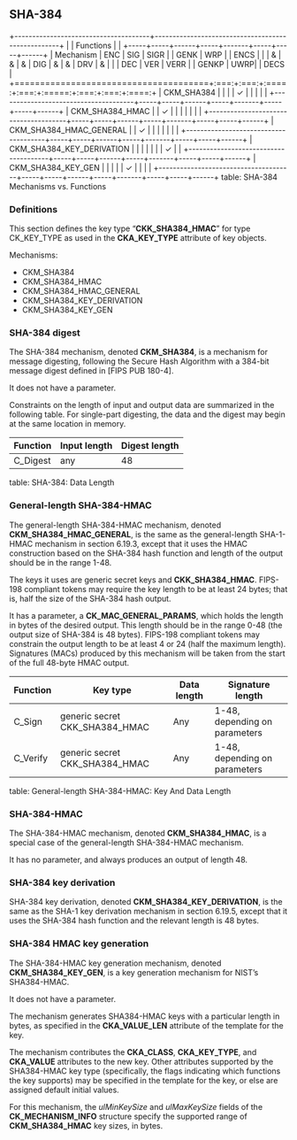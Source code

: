 ## SHA-384

+--------------------------------------+---------------------------------------------------+
|                                      | Functions                                         |
|                                      +-----+-----+------+-----+-------+-----+-----+------+
| Mechanism                            | ENC | SIG | SIGR |     | GENK  | WRP |     | ENCS |
|                                      |  &  |  &  |  &   | DIG |   &   |  &  | DRV |  &   |
|                                      | DEC | VER | VERR |     | GENKP | UWRP|     | DECS |
+======================================+:===:+:===:+:====:+:===:+:=====:+:===:+:===:+:====:+
| CKM_SHA384                           |     |     |      |  ✓  |       |     |     |      |
+--------------------------------------+-----+-----+------+-----+-------+-----+-----+------+
| CKM_SHA384_HMAC                      |     |  ✓  |      |     |       |     |     |      |
+--------------------------------------+-----+-----+------+-----+-------+-----+-----+------+
| CKM_SHA384_HMAC_GENERAL              |     |  ✓  |      |     |       |     |     |      |
+--------------------------------------+-----+-----+------+-----+-------+-----+-----+------+
| CKM_SHA384_KEY_DERIVATION            |     |     |      |     |       |     |  ✓  |      |
+--------------------------------------+-----+-----+------+-----+-------+-----+-----+------+
| CKM_SHA384_KEY_GEN                   |     |     |      |     |   ✓   |     |     |      |
+--------------------------------------+-----+-----+------+-----+-------+-----+-----+------+
table: SHA-384 Mechanisms vs. Functions

### Definitions

This section defines the key type “**CKK_SHA384_HMAC**” for type CK_KEY_TYPE as
used in the **CKA_KEY_TYPE** attribute of key objects.

Mechanisms:

- CKM_SHA384
- CKM_SHA384_HMAC
- CKM_SHA384_HMAC_GENERAL
- CKM_SHA384_KEY_DERIVATION
- CKM_SHA384_KEY_GEN

### SHA-384 digest

The SHA-384 mechanism, denoted **CKM_SHA384**, is a mechanism for message
digesting, following the Secure Hash Algorithm with a 384-bit message digest
defined in [FIPS PUB 180-4].

It does not have a parameter.

Constraints on the length of input and output data are summarized in the
following table. For single-part digesting, the data and the digest may begin at
the same location in memory.

| Function | Input length | Digest length |
|----------|--------------|---------------|
| C_Digest | any          | 48            |
table: SHA-384: Data Length

### General-length SHA-384-HMAC

The general-length SHA-384-HMAC mechanism, denoted **CKM_SHA384_HMAC_GENERAL**,
is the same as the general-length SHA-1-HMAC mechanism in section 6.19.3, except
that it uses the HMAC construction based on the SHA-384 hash function and length
of the output should be in the range 1-48.

The keys it uses are generic secret keys and **CKK_SHA384_HMAC**. FIPS-198
compliant tokens may require the key length to be at least 24 bytes; that is,
half the size of the SHA-384 hash output.

It has a parameter, a **CK_MAC_GENERAL_PARAMS**, which holds the length in bytes
of the desired output. This length should be in the range 0-48 (the output size
of SHA-384 is 48 bytes). FIPS-198 compliant tokens may constrain the output
length to be at least 4 or 24 (half the maximum length). Signatures (MACs)
produced by this mechanism will be taken from the start of the full 48-byte HMAC
output.

| Function | Key type       | Data length | Signature length              |
|----------|----------------|-------------|-------------------------------|
| C_Sign   | generic secret CKK_SHA384_HMAC | Any | 1-48, depending on parameters |
| C_Verify | generic secret CKK_SHA384_HMAC | Any | 1-48, depending on parameters |
table: General-length SHA-384-HMAC: Key And Data Length

### SHA-384-HMAC

The SHA-384-HMAC mechanism, denoted **CKM_SHA384_HMAC**, is a special case of
the general-length SHA-384-HMAC mechanism.

It has no parameter, and always produces an output of length 48.

### SHA-384 key derivation

SHA-384 key derivation, denoted **CKM_SHA384_KEY_DERIVATION**, is the same as
the SHA-1 key derivation mechanism in section 6.19.5, except that it uses the
SHA-384 hash function and the relevant length is 48 bytes. 

### SHA-384 HMAC key generation

The SHA-384-HMAC key generation mechanism, denoted **CKM_SHA384_KEY_GEN**, is a
key generation mechanism for NIST’s SHA384-HMAC.

It does not have a parameter.

The mechanism generates SHA384-HMAC keys with a particular length in bytes, as
specified in the **CKA_VALUE_LEN** attribute of the template for the key.

The mechanism contributes the **CKA_CLASS**, **CKA_KEY_TYPE**, and **CKA_VALUE**
attributes to the new key. Other attributes supported by the SHA384-HMAC key
type (specifically, the flags indicating which functions the key supports) may
be specified in the template for the key, or else are assigned default initial
values.

For this mechanism, the _ulMinKeySize_ and _ulMaxKeySize_ fields of the
**CK_MECHANISM_INFO** structure specify the supported range of
**CKM_SHA384_HMAC** key sizes, in bytes.
